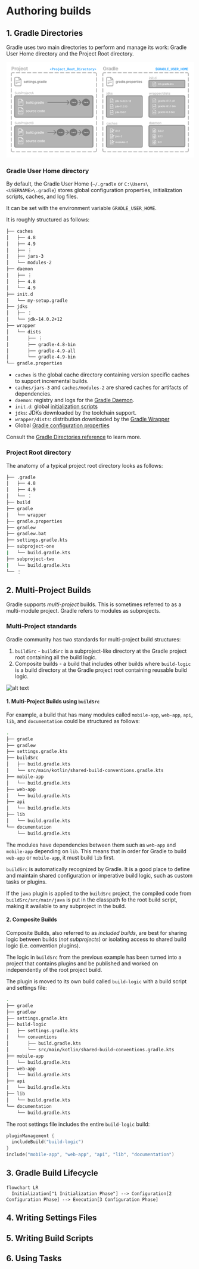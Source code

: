 # Authoring builds

## 1. Gradle Directories

Gradle uses two main directories to perform and manage its work: Gradle User Home directory and the Project Root directory.

![gradle directories](../../assets/gradle-directories.png)

### Gradle User Home directory

By default, the Gradle User Home (`~/.gradle` or `C:\Users\<USERNAME>\.gradle`) stores global configuration properties, initialization scripts, caches, and log files.

It can be set with the environment variable `GRADLE_USER_HOME`.

It is roughly structured as follows:

```bash
├── caches                  
│   ├── 4.8                     
│   ├── 4.9                     
│   ├── ⋮
│   ├── jars-3                  
│   └── modules-2               
├── daemon 
│   ├── ⋮
│   ├── 4.8
│   └── 4.9
├── init.d                  
│   └── my-setup.gradle
├── jdks                    
│   ├── ⋮
│   └── jdk-14.0.2+12
├── wrapper
│   └── dists                   
│       ├── ⋮
│       ├── gradle-4.8-bin
│       ├── gradle-4.9-all
│       └── gradle-4.9-bin
└── gradle.properties
```

- `caches` is the global cache directory containing version specific caches to support incremental builds.
- `caches/jars-3` and `caches/modules-2` are shared caches for artifacts of dependencies.
- `daemon`: registry and logs for the [Gradle Daemon](https://docs.gradle.org/current/userguide/gradle_daemon.html#gradle_daemon).
- `init.d`: global [initialization scripts](https://docs.gradle.org/current/userguide/init_scripts.html#init_scripts)
- `jdks`: JDKs downloaded by the toolchain support.
- `wrapper/dists`: distribution downloaded by the [Gradle Wrapper](https://docs.gradle.org/current/userguide/gradle_wrapper.html#gradle_wrapper_reference)
- Global [Gradle configuration properties](https://docs.gradle.org/current/userguide/build_environment.html#sec:gradle_configuration_properties)

Consult the [Gradle Directories reference](https://docs.gradle.org/current/userguide/directory_layout.html#dir:gradle_user_home) to learn more.

### Project Root directory

The anatomy of a typical project root directory looks as follows:
```bash
├── .gradle
│   ├── 4.8
│   ├── 4.9
│   └── ⋮
├── build
├── gradle
│   └── wrapper
├── gradle.properties
├── gradlew
├── gradlew.bat     
├── settings.gradle.kts
├── subproject-one    
|   └── build.gradle.kts
├── subproject-two    
|   └── build.gradle.kts
└── ⋮
```

## 2. Multi-Project Builds

Gradle supports _multi-project_ builds. This is sometimes referred to as a multi-module project. Gradle refers to modules as subprojects.

### Multi-Project standards

Gradle community has two standards for multi-project build structures:

1. `buildSrc` - `buildSrc` is a subproject-like directory at the Gradle project root containing all the build logic.
2. Composite builds - a build that includes other builds where `build-logic` is a build directory at the Gradle project root containing reusable build logic.

![alt text](https://docs.gradle.org/current/userguide/img/multi-project-standards.png)

#### 1. Multi-Project Builds using `buildSrc`

For example, a build that has many modules called `mobile-app`, `web-app`, `api`, `lib`, and `documentation` could be structured as follows:

```bash
.
├── gradle
├── gradlew
├── settings.gradle.kts
├── buildSrc
│   ├── build.gradle.kts
│   └── src/main/kotlin/shared-build-conventions.gradle.kts
├── mobile-app
│   └── build.gradle.kts
├── web-app
│   └── build.gradle.kts
├── api
│   └── build.gradle.kts
├── lib
│   └── build.gradle.kts
└── documentation
    └── build.gradle.kts
```

The modules have dependencies between them such as `web-app` and `mobile-app` depending on `lib`. This means that in order for Gradle to build `web-app` or `mobile-app`, it must build `lib` first.

`buildSrc` is automatically recognized by Gradle. It is a good place to define and maintain shared configuration or imperative build logic, such as custom tasks or plugins.

If the `java` plugin is applied to the `buildSrc` project, the compiled code from `buildSrc/src/main/java` is put in the classpath fo the root build script, making it available to any subproject in the build.

#### 2. Composite Builds

Composite Builds, also referred to as _included builds_, are best for sharing logic between builds (_not subprojects_) or isolating access to shared build logic (i.e. convention plugins).

The logic in `buildSrc` from the previous example has been turned into a project that contains plugins and be published and worked on independently of the root project build.

The plugin is moved to its own build called `build-logic` with a build script and settings file:

```bash
.
├── gradle
├── gradlew
├── settings.gradle.kts
├── build-logic
│   ├── settings.gradle.kts
│   └── conventions
│       ├── build.gradle.kts
│       └── src/main/kotlin/shared-build-conventions.gradle.kts
├── mobile-app
│   └── build.gradle.kts
├── web-app
│   └── build.gradle.kts
├── api
│   └── build.gradle.kts
├── lib
│   └── build.gradle.kts
└── documentation
    └── build.gradle.kts
```

The root settings file includes the entire `build-logic` build:
```kotlin
pluginManagement {
  includeBuild("build-logic")
}
include("mobile-app", "web-app", "api", "lib", "documentation")
```

## 3. Gradle Build Lifecycle

```mermaid
flowchart LR
  Initialization["1 Initialization Phase"] --> Configuration[2 Configuration Phase] --> Execution[3 Configuration Phase]
```

## 4. Writing Settings Files

## 5. Writing Build Scripts

## 6. Using Tasks
